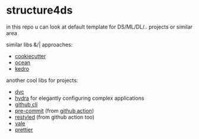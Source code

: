 # structure4ds

in this repo u can look at default template for DS/ML/DL/.. projects or similar area

similar libs &/| approaches:

* [cookiecutter](https://github.com/drivendata/cookiecutter-data-science)
* [ocean](https://github.com/surfstudio/Ocean)
* [kedro](https://github.com/quantumblacklabs/kedro/)

another cool libs for projects:

* [dvc](http://dvc.org)
* [hydra](https://hydra.cc) for elegantly configuring complex applications
* [github cli](https://cli.github.com)
* [pre-commit](https://pre-commit.com) (from [github action](https://github.com/features/actions))
* [restyled](https://restyled.io) (from github action too)
* [vale](https://errata-ai.gitbook.io/vale/)
* [prettier](https://github.com/prettier/prettier)
